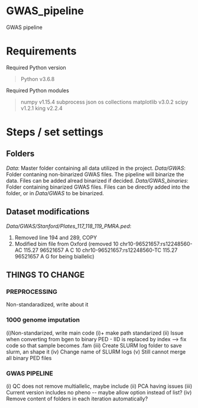 # GWAS_pipeline
GWAS pipeline 

# Requirements
Required Python version
> Python v3.6.8 

Required Python modules
> numpy v1.15.4 
> subprocess
> json 
> os
> collections
> matplotlib v3.0.2
> scipy v1.2.1
> king v2.2.4

# Steps / set settings

## Folders
_Data_: Master folder containing all data utilized in the project. 
_Data/GWAS_: Folder contaning non-binarized GWAS files. The pipeline will binarize the data. Files can be added alread binarized if decided.
_Data/GWAS\_binaries_: Folder containing binarized GWAS files. Files can be directly added into the folder, or in _Data/GWAS_ to be binarized. 

## Dataset modifications
_Data/GWAS/Stanford/Plates\_117\_118\_119\_PMRA.ped_: 
1. Removed line 194 and 289, COPY
2. Modified bim file from Oxford (removed
10	chr10-96521657:rs12248560-AC	115.27	96521657	A	C
10	chr10-96521657:rs12248560-TC	115.27	96521657	A	G 
for being biallelic)

## THINGS TO CHANGE 

### PREPROCESSING 
Non-standaradized, write about it 

### 1000 genome imputation 
(i)Non-standarized, write main code
    (i)+ make path standarized
(ii) Issue when converting from bgen to binary PED - IID is replaced by index --> fix code so that sample becomes .fam
(iii) Create SLURM log folder to save slurm, an shape it
(iv) Change name of SLURM logs
(v) Still cannot merge all binary PED files

### GWAS PIPELINE
(i) QC does not remove multiallelic, maybe include
(ii) PCA having issues
(iii) Current version includes no pheno -- maybe allow option instead of list?
(iv) Remove content of folders in each iteration automatically?

